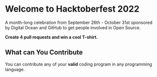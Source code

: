 # Welcome to Hacktoberfest 2022

A month-long celebration from September 26th - October 31st sponsored by Digital Ocean and GitHub to get people involved in Open Source.

**Create 4 pull requests and win a cool T-shirt.**

## What can You Contribute

You can contribute any of your **valid** coding program in any programming language.

